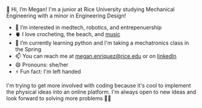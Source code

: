 👋 Hi, I’m Megan! I'm a junior at Rice University studying Mechanical Engineering with a minor in Engineering Design!
- 👀 I’m interested in medtech, robotics, and entrepenuership
- 🫀 I love crocheting, the beach, and [music](https://open.spotify.com/user/3boturif0d8et7yu2p5i89qsg?si=912ae2ae6774412a)
- 🌱 I’m currently learning python and I'm taking a mechatronics class in the Spring
- 📫 You can reach me at [megan.enriquez@rice.edu](mailto:me52@rice.edu) or on [linkedIn](https://www.linkedin.com/in/megan-enriquez1?_l=en_US)
- 😄 Pronouns: she/her
- ⚡ Fun fact: I'm left handed

I'm trying to get more involved with coding because it's cool to implement the physical ideas into an online platform. I'm always open to new ideas and look forward to solving more problems 🫡🫡 
  
<!---
meganenriquez/meganenriquez is a ✨ special ✨ repository because its `README.md` (this file) appears on your GitHub profile.
You can click the Preview link to take a look at your changes.
--->
